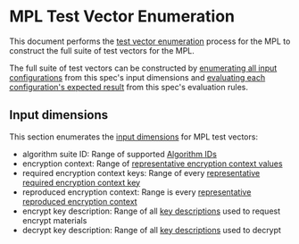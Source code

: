 [//]: # "Copyright Amazon.com Inc. or its affiliates. All Rights Reserved."
[//]: # "SPDX-License-Identifier: CC-BY-SA-4.0"

# MPL Test Vector Enumeration

This document performs the [test vector enumeration](test-vector-enumeration.md) process for the MPL
to construct the full suite of test vectors
for the MPL.

The full suite of test vectors can be constructed
by [enumerating all input configurations](test-vector-enumeration.md#enumerating-input-configurations) from this spec's input dimensions
and [evaluating each configuration's expected result](test-vector-enumeration.md#determining-expected-results) from this spec's evaluation rules.

## Input dimensions

This section enumerates the [input dimensions](../test-vectors/test-vector-enumeration.md#input-dimensions)
for MPL test vectors:

- algorithm suite ID: Range of supported [Algorithm IDs](../algorithm-suites.md#algorithm-suite-id)
- encryption context: Range of [representative encryption context values](./complete-vectors/encryption-context.md)
- required encryption context keys: Range of every [representative required encryption context key](#representative-required-encryption-context-keys)
- reproduced encryption context: Range is every [representative reproduced encryption context](#representative-reproduced-encryption-context)
- encrypt key description: Range of all [key descriptions](./key-description.md) used to request encrypt materials
- decrypt key description: Range of all [key descriptions](./key-description.md) used to decrypt
